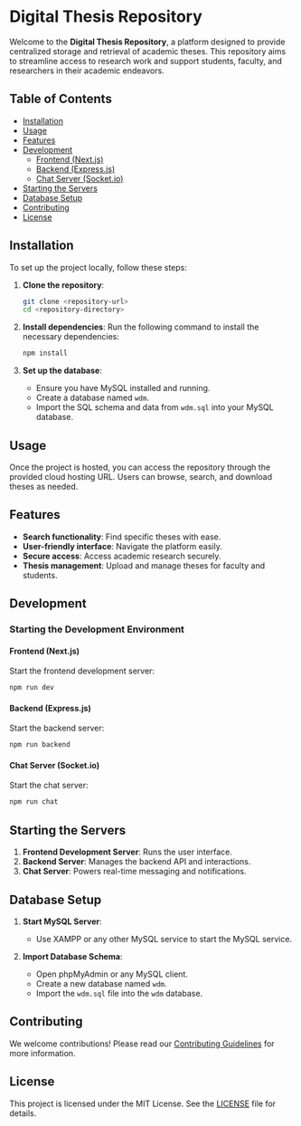 # Digital Thesis Repository

Welcome to the **Digital Thesis Repository**, a platform designed to provide centralized storage and retrieval of academic theses. This repository aims to streamline access to research work and support students, faculty, and researchers in their academic endeavors.

## Table of Contents

- [Installation](#installation)
- [Usage](#usage)
- [Features](#features)
- [Development](#development)
  - [Frontend (Next.js)](#frontend-nextjs)
  - [Backend (Express.js)](#backend-expressjs)
  - [Chat Server (Socket.io)](#chat-server-socketio)
- [Starting the Servers](#starting-the-servers)
- [Database Setup](#database-setup)
- [Contributing](#contributing)
- [License](#license)

## Installation

To set up the project locally, follow these steps:

1. **Clone the repository**:
    ```bash
    git clone <repository-url>
    cd <repository-directory>
    ```

2. **Install dependencies**:
    Run the following command to install the necessary dependencies:
    ```bash
    npm install
    ```

3. **Set up the database**:
    - Ensure you have MySQL installed and running.
    - Create a database named `wdm`.
    - Import the SQL schema and data from `wdm.sql` into your MySQL database.

## Usage

Once the project is hosted, you can access the repository through the provided cloud hosting URL. Users can browse, search, and download theses as needed.

## Features

- **Search functionality**: Find specific theses with ease.
- **User-friendly interface**: Navigate the platform easily.
- **Secure access**: Access academic research securely.
- **Thesis management**: Upload and manage theses for faculty and students.

## Development

### Starting the Development Environment

#### Frontend (Next.js)

Start the frontend development server:
```bash
npm run dev
```

#### Backend (Express.js)

Start the backend server:
```bash
npm run backend
```

#### Chat Server (Socket.io)

Start the chat server:
```bash
npm run chat
```

## Starting the Servers

1. **Frontend Development Server**: Runs the user interface.
2. **Backend Server**: Manages the backend API and interactions.
3. **Chat Server**: Powers real-time messaging and notifications.

## Database Setup

1. **Start MySQL Server**: 
   - Use XAMPP or any other MySQL service to start the MySQL service.

2. **Import Database Schema**:
   - Open phpMyAdmin or any MySQL client.
   - Create a new database named `wdm`.
   - Import the `wdm.sql` file into the `wdm` database.

## Contributing

We welcome contributions! Please read our [Contributing Guidelines](CONTRIBUTING.md) for more information.

## License

This project is licensed under the MIT License. See the [LICENSE](LICENSE) file for details.
